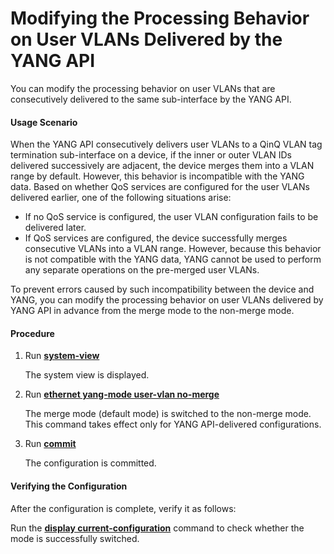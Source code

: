 Modifying the Processing Behavior on User VLANs Delivered by the YANG API
=========================================================================

You can modify the processing behavior on user VLANs that are consecutively delivered to the same sub-interface by the YANG API.

#### Usage Scenario

When the YANG API consecutively delivers user VLANs to a QinQ VLAN tag termination sub-interface on a device, if the inner or outer VLAN IDs delivered successively are adjacent, the device merges them into a VLAN range by default. However, this behavior is incompatible with the YANG data. Based on whether QoS services are configured for the user VLANs delivered earlier, one of the following situations arise:

* If no QoS service is configured, the user VLAN configuration fails to be delivered later.
* If QoS services are configured, the device successfully merges consecutive VLANs into a VLAN range. However, because this behavior is not compatible with the YANG data, YANG cannot be used to perform any separate operations on the pre-merged user VLANs.

To prevent errors caused by such incompatibility between the device and YANG, you can modify the processing behavior on user VLANs delivered by YANG API in advance from the merge mode to the non-merge mode.


#### Procedure

1. Run [**system-view**](cmdqueryname=system-view)
   
   
   
   The system view is displayed.
2. Run [**ethernet yang-mode user-vlan no-merge**](cmdqueryname=ethernet+yang-mode+user-vlan+no-merge)
   
   
   
   The merge mode (default mode) is switched to the non-merge mode. This command takes effect only for YANG API-delivered configurations.
3. Run [**commit**](cmdqueryname=commit)
   
   
   
   The configuration is committed.

#### Verifying the Configuration

After the configuration is complete, verify it as follows:

Run the [**display current-configuration**](cmdqueryname=display+current-configuration) command to check whether the mode is successfully switched.